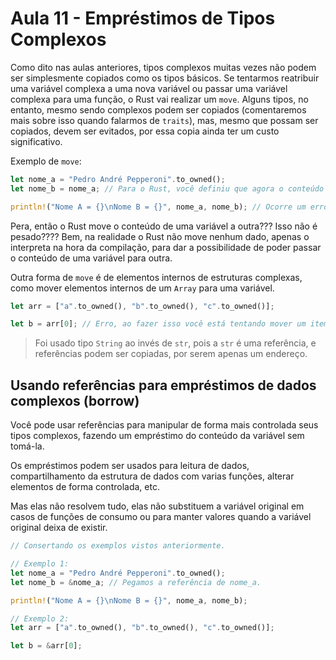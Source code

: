 # Aula 11 - Empréstimos de Tipos Complexos

Como dito nas aulas anteriores, tipos complexos muitas vezes não podem ser simplesmente copiados como os tipos básicos. Se tentarmos reatribuir uma variável complexa a uma nova variável ou passar uma variável complexa para uma função, o Rust vai realizar um `move`. Alguns tipos, no entanto, mesmo sendo complexos podem ser copiados (comentaremos mais sobre isso quando falarmos de `traits`), mas, mesmo que possam ser copiados, devem ser evitados, por essa copia ainda ter um custo significativo.


Exemplo de `move`:

```rs
let nome_a = "Pedro André Pepperoni".to_owned();
let nome_b = nome_a; // Para o Rust, você definiu que agora o conteúdo de nome_a deve ficar em nome_b.

println!("Nome A = {}\nNome B = {}", nome_a, nome_b); // Ocorre um erro, pois o nome_a, por conta do `move`, perde seu conteúdo para nome_b
```

Pera, então o Rust move o conteúdo de uma variável a outra??? Isso não é pesado???? Bem, na realidade o Rust não move nenhum dado, apenas o interpreta na hora da compilação, para dar a possibilidade de poder passar o conteúdo de uma variável para outra.

Outra forma de `move` é de elementos internos de estruturas complexas, como mover elementos internos de um `Array` para uma variável.

```rs
let arr = ["a".to_owned(), "b".to_owned(), "c".to_owned()];

let b = arr[0]; // Erro, ao fazer isso você está tentando mover um item do array para fora, pois como o array não é volátil, não poderia mover itens para fora dele.
```

> Foi usado tipo `String` ao invés de `str`, pois a `str` é uma referência, e referências podem ser copiadas, por serem apenas um endereço.

## Usando referências para empréstimos de dados complexos (borrow)

Você pode usar referências para manipular de forma mais controlada seus tipos complexos, fazendo um empréstimo do conteúdo da variável sem tomá-la.

Os empréstimos podem ser usados para leitura de dados, compartilhamento da estrutura de dados com varias funções, alterar elementos de forma controlada, etc.

Mas elas não resolvem tudo, elas não substituem a variável original em casos de funções de consumo ou para manter valores quando a variável original deixa de existir.

```rs
// Consertando os exemplos vistos anteriormente.

// Exemplo 1:
let nome_a = "Pedro André Pepperoni".to_owned();
let nome_b = &nome_a; // Pegamos a referência de nome_a.

println!("Nome A = {}\nNome B = {}", nome_a, nome_b);

// Exemplo 2:
let arr = ["a".to_owned(), "b".to_owned(), "c".to_owned()];

let b = &arr[0];
```
